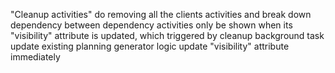 "Cleanup activities" do removing all the clients activities and break down dependency between 
dependency activities only be shown when its "visibility" attribute is updated, which triggered by cleanup background task
update existing planning generator logic update "visibility" attribute immediately

